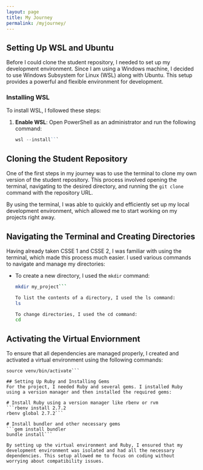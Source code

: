 ```yaml
---
layout: page
title: My Journey
permalink: /myjourney/
---
```

## Setting Up WSL and Ubuntu

Before I could clone the student repository, I needed to set up my development environment. Since I am using a Windows machine, I decided to use Windows Subsystem for Linux (WSL) along with Ubuntu. This setup provides a powerful and flexible environment for development.

### Installing WSL

To install WSL, I followed these steps:

1. **Enable WSL**: Open PowerShell as an administrator and run the following command:
   ```powershell
   wsl --install```

## Cloning the Student Repository

One of the first steps in my journey was to use the terminal to clone my own version of the student repository. This process involved opening the terminal, navigating to the desired directory, and running the `git clone` command with the repository URL.

By using the terminal, I was able to quickly and efficiently set up my local development environment, which allowed me to start working on my projects right away.

## Navigating the Terminal and Creating Directories

Having already taken CSSE 1 and CSSE 2, I was familiar with using the terminal, which made this process much easier. I used various commands to navigate and manage my directories:

- To create a new directory, I used the `mkdir` command:
  ```bash
  mkdir my_project```

  To list the contents of a directory, I used the ls command:
  ls

  To change directories, I used the cd command:
  cd

## Activating the Virtual Enviornment
To ensure that all dependencies are managed properly, I created and activated a virtual environment using the following commands:
```python3 -m venv venv
source venv/bin/activate```

## Setting Up Ruby and Installing Gems
For the project, I needed Ruby and several gems. I installed Ruby using a version manager and then installed the required gems:

# Install Ruby using a version manager like rbenv or rvm
```rbenv install 2.7.2
rbenv global 2.7.2```

# Install bundler and other necessary gems
```gem install bundler
bundle install```

By setting up the virtual environment and Ruby, I ensured that my development environment was isolated and had all the necessary dependencies. This setup allowed me to focus on coding without worrying about compatibility issues.